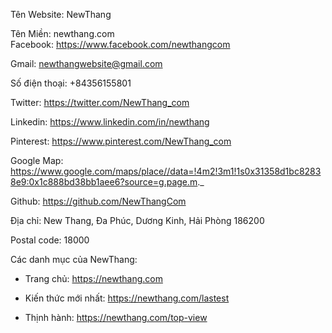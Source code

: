 
Tên Website: 	NewThang 

Tên Miền: 	newthang.com 	
Facebook: 	https://www.facebook.com/newthangcom 	

Gmail: 	newthangwebsite@gmail.com 

Số điện thoại: 	+84356155801

Twitter: 	https://twitter.com/NewThang_com 

Linkedin: 	https://www.linkedin.com/in/newthang 	

Pinterest: 	https://www.pinterest.com/NewThang_com 	

Google Map: 	https://www.google.com/maps/place//data=!4m2!3m1!1s0x31358d1bc82838e9:0x1c888bd38bb1aee6?source=g.page.m._ 	

Github: 	https://github.com/NewThangCom

Địa chỉ: New Thang, Đa Phúc, Dương Kinh, Hải Phòng 186200

Postal code: 18000

Các danh mục của NewThang:

+ Trang chủ: https://newthang.com

+ Kiến thức mới nhất: https://newthang.com/lastest

+ Thịnh hành: https://newthang.com/top-view




